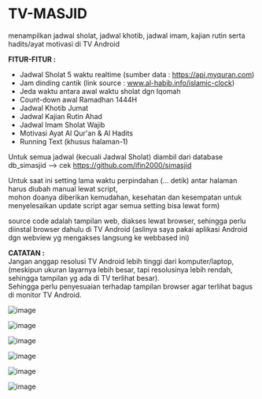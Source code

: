 # TV-MASJID
menampilkan jadwal sholat, jadwal khotib, jadwal imam, kajian rutin serta hadits/ayat motivasi di TV Android

**FITUR-FITUR :**
- Jadwal Sholat 5 waktu realtime (sumber data : https://api.myquran.com)
- Jam dinding cantik (link source : www.al-habib.info/islamic-clock)
- Jeda waktu antara awal waktu sholat dgn Iqomah
- Count-down awal Ramadhan 1444H
- Jadwal Khotib Jumat
- Jadwal Kajian Rutin Ahad
- Jadwal Imam Sholat Wajib
- Motivasi Ayat Al Qur'an & Al Hadits
- Running Text (khusus halaman-1)

Untuk semua jadwal (kecuali Jadwal Sholat) diambil dari database db_simasjid --> cek https://github.com/ifin2000/simasjid

Untuk saat ini setting lama waktu perpindahan (... detik) antar halaman harus diubah manual lewat script,  
mohon doanya diberikan kemudahan, kesehatan dan kesempatan untuk menyelesaikan update script agar semua setting bisa lewat form)

source code adalah tampilan web, diakses lewat browser, sehingga perlu diinstal browser dahulu di TV Android
(aslinya saya pakai aplikasi Android dgn webview yg mengakses langsung ke webbased ini)

**CATATAN :**  
Jangan anggap resolusi TV Android lebih tinggi dari komputer/laptop,   
(meskipun ukuran layarnya lebih besar, tapi resolusinya lebih rendah, sehingga tampilan yg ada di TV terlihat besar).  
Sehingga perlu penyesuaian terhadap tampilan browser agar terlihat bagus di monitor TV Android.  

![image](https://user-images.githubusercontent.com/7757976/222020955-d8aed4b3-40ae-4f17-b34d-746807a6c1fa.png)

![image](https://user-images.githubusercontent.com/7757976/222021636-b68e6c9e-446b-4a10-a621-27bbe3cc866b.png)

![image](https://user-images.githubusercontent.com/7757976/222021717-8b09c64e-62ad-4704-be92-fdae80f28471.png)

![image](https://user-images.githubusercontent.com/7757976/222021859-fa97c4cf-5714-4e1c-b326-42e774b47fdf.png)

![image](https://user-images.githubusercontent.com/7757976/222021774-458760ce-6612-431e-8b60-7467a99e52f3.png)

![image](https://user-images.githubusercontent.com/7757976/222021942-5d4bdd3c-0930-49ef-9347-927ee39cbde5.png)


